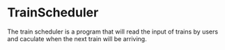 # TrainScheduler

The train scheduler is a program that will read the input of trains by users and caculate when the next train will be arriving.